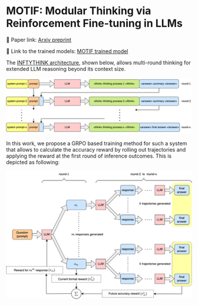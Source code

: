 # MOTIF: Modular Thinking via Reinforcement Fine-tuning in LLMs

🔗 Paper link: [Arxiv preprint](https://arxiv.org/abs/2507.02851)

🔗 Link to the trained models: [MOTIF trained model](https://huggingface.co/collections/purbeshmitra/motif-paper-models-686a2f36407bb88f750eef75)

The [INFTYTHINK architecture](https://arxiv.org/abs/2503.06692v1), shown below, allows multi-round thinking for extended LLM reasoning beyond its context size.
<p align="center">
  <img src="assets/multiround.png" alt="Alt Text" width="750">
</p>

In this work, we propose a GRPO based training method for such a system that allows to calculate the accuracy reward by rolling out trajectories and applying the reward at the first round of inference outcomes. This is depicted as following:
<p align="center">
  <img src="assets/multiround_grpo.png" alt="Alt Text" width="750">
</p>
